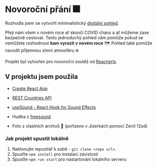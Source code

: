 # Novoroční přání :fireworks:

Rozhodla jsem se vytvořit minimalistický [digitální pohled](where-to-travel-this-year.netlify.app).

Přeji nám všem v novém roce ať skončí COVID chaos a ať můžeme zase bezpečně cestovat.
Tento jednoduchý pohled vám pomůže pokud se nemůžete rozhodnout **kam vyrazit v novém roce** :world_map:
Pohled také pomůže navodit příjemnou zimní atmosféru :snowflake:

Projekt byl vytvořen pro novoroční soutěž od [Reactgirls](https://reactgirls.com/).

## V projektu jsem použila

- [Create React App](https://github.com/facebook/create-react-app)
- [REST Countries API](https://restcountries.com/)
- [useSound - React Hook for Sound Effects ](https://www.npmjs.com/package/use-sound)

- Hudba z [freesound](https://freesound.org/people/Setuniman/sounds/170858/)
- Foto z vlastních archivů :eyes: (pořízeno v Jizerkách pomocí Zenit 12sd)

### Jak projekt spustit lokálně

1. Naklonujte repozitář k sobě - `git clone <repo url>`.
2. Spusťte `npm install` pro instalaci závislostí
3. Spusťte `npm run start` pro nastartování lokalního serveru
